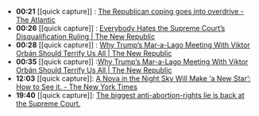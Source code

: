 - **00:21** [[quick capture]] : [The Republican coping goes into overdrive - The Atlantic](https://www.theatlantic.com/newsletters/archive/2024/03/the-republican-coping-goes-into-overdrive/677681/)
- **00:26** [[quick capture]] : [Everybody Hates the Supreme Court’s Disqualification Ruling | The New Republic](https://newrepublic.com/article/179576/supreme-court-disqualification-ruling-criticism)
- **00:28** [[quick capture]] : [Why Trump’s Mar-a-Lago Meeting With Viktor Orbán Should Terrify Us All | The New Republic](https://newrepublic.com/article/179510/trump-viktor-orban-mar-a-lago-meeting-terrify)
- **00:35** [[quick capture]] :[Why Trump’s Mar-a-Lago Meeting With Viktor Orbán Should Terrify Us All | The New Republic](https://newrepublic.com/article/179510/trump-viktor-orban-mar-a-lago-meeting-terrify)
- **12:03** [[quick capture]]:  [A Nova in the Night Sky Will Make ‘a New Star’: How to See it. - The New York Times](https://www.nytimes.com/article/nova-new-star-t-coronae-borealis.html)
- **19:40** [[quick capture]]:  [The biggest anti-abortion-rights lie is back at the Supreme Court.](https://slate.com/news-and-politics/2024/03/abortion-rights-lie-supreme-court-comstock.html)